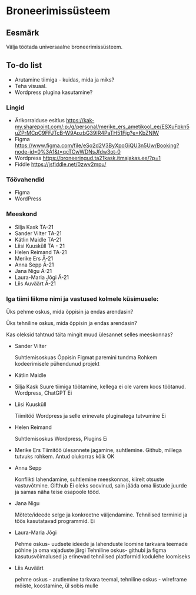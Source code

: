 # Broneerimissüsteem


## Eesmärk

Välja töötada universaalne broneerimissüsteem.

## To-do list

- Arutamine tiimiga - kuidas, mida ja miks?
- Teha visuaal. 
- Wordpress plugina kasutamine?

### Lingid
- Ärikorralduse esitlus https://kak-my.sharepoint.com/:p:/g/personal/merike_ers_ametikool_ee/ESXuFpkn5uZPrMCpC9FFJTcB-W9ApzbG39IR4PaTH51Fig?e=KbZNlW
- Figma https://www.figma.com/file/eSo2d2V3ByXpoGiQU3n5Uw/Booking?node-id=0%3A1&t=qcTCwWDNsJfdw3ot-0
- Wordpress https://broneeringud.ta21kask.itmajakas.ee/?p=1
- Fiddle https://jsfiddle.net/0zwv2mpu/

### Töövahendid
- Figma
- WordPress

### Meeskond

- Silja Kask TA-21
- Sander Vilter TA-21
- Kätlin Maidle TA-21
- Liisi Kuusküll TA - 21
- Helen Reimand TA-21
- Merike Ers Ä-21
- Anna Sepp Ä-21
- Jana Nigu Ä-21
- Laura-Maria Jõgi Ä-21
- Liis Auväärt Ä-21

### Iga tiimi liikme nimi ja vastused kolmele küsimusele:

Üks pehme oskus, mida õppisin ja endas arendasin?

Üks tehniline oskus, mida õppisin ja endas arendasin?

Kas oleksid tahtnud täita mingit muud ülesannet selles meeskonnas?

- Sander Vilter

  Suhtlemisoskuas
  Õppisin Figmat paremini tundma
  Rohkem kodeerimisele pühendunud projekt
  

- Kätlin Maidle

  

- Silja Kask
  Suure tiimiga töötamine, kellega ei ole varem koos töötanud.
  Wordpress, ChatGPT
  Ei
  

- Liisi Kuusküll

  Tiimitöö
  Wordpress ja selle erinevate pluginatega tutvumine
  Ei

- Helen Reimand

  Suhtlemisoskus
  Wordpress, Plugins
  Ei

- Merike Ers Tiimitöö ülesannete jagamine, suhtlemine. Github, millega tutvuks rohkem. Antud olukorras kõik OK

  

- Anna Sepp

  Konflikti lahendamine, suhtlemine meeskonnas, kiirelt otsuste vastuvõtmine.
  Gifthub
  Ei oleks soovinud, sain jääda oma liistude juurde ja samas näha teise osapoole tööd. 

- Jana Nigu

  Mõtete/ideede selge ja konkreetne väljendamine. 
  Tehnilised terminid ja töös kasutatavad programmid.
  Ei

- Laura-Maria Jõgi

  Pehme oskus- uudsete ideede ja lahenduste loomine tarkvara teemade pōhine ja oma vajaduste järgi
  Tehniline oskus- githubi ja figma kasutusvõimalused ja erinevad tehnilised platformid kodulehe loomiseks

- Liis Auväärt

  pehme oskus - arutlemine tarkvara teemal, 
  tehniline oskus - wireframe mõiste, koostamine, 
  ül sobis mulle


